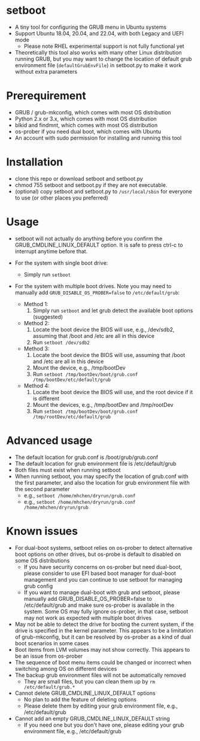 # setboot
- A tiny tool for configuring the GRUB menu in Ubuntu systems
- Support Ubuntu 18.04, 20.04, and 22.04, with both Legacy and UEFI mode
    - Please note RHEL experimental support is not fully functional yet
- Theoretically this tool also works with many other Linux distribution running GRUB, but you may want to change the location of default grub environment file (`defaultGrubEnvFile`) in setboot.py to make it work without extra parameters

# Prerequirement
- GRUB / grub-mkconfig, which comes with most OS distribution
- Python 2.x or 3.x, which comes with most OS distribution
- blkid and findmnt, which comes with most OS distribution
- os-prober if you need dual boot, which comes with Ubuntu
- An account with sudo permission for installing and running this tool

# Installation
- clone this repo or download setboot and setboot.py
- chmod 755 setboot and setboot.py if they are not executable.
- (optional) copy setboot and setboot.py to `/usr/local/sbin` for everyone to use (or other places you preferred)

# Usage
- setboot will not actually do anything before you confirm the GRUB_CMDLINE_LINUX_DEFAULT option. It is safe to press ctrl-c to interrupt anytime before that.
- For the system with single boot drive:
    - Simply run `setboot`

- For the system with multiple boot drives. Note you may need to manually add `GRUB_DISABLE_OS_PROBER=false` to `/etc/default/grub`:
    - Method 1:
        1. Simply run `setboot` and let grub detect the available boot options (suggested)
    - Method 2:
        1. Locate the boot device the BIOS will use, e.g., /dev/sdb2, assuming that /boot and /etc are all in this device
        2. Run `setboot /dev/sdb2`
    - Method 3:
        1. Locate the boot device the BIOS will use, assuming that /boot and /etc are all in this device
        2. Mount the device, e.g., /tmp/bootDev
        3. Run `setboot /tmp/bootDev/boot/grub.conf /tmp/bootDev/etc/default/grub`
    - Method 4:
        1. Locate the boot device the BIOS will use, and the root device if it is different
        2. Mount the devices, e.g., /tmp/bootDev and /tmp/rootDev
        3. Run `setboot /tmp/bootDev/boot/grub.conf /tmp/rootDev/etc/default/grub`

# Advanced usage
- The default location for grub.conf is /boot/grub/grub.conf
- The default location for grub environment file is /etc/default/grub
- Both files must exist when running setboot
- When running setboot, you may specify the location of grub.conf with the first parameter, and also the location for grub environment file with the second parameter
    - e.g., `setboot /home/mhchen/dryrun/grub.conf`
    - e.g., `setboot /home/mhchen/dryrun/grub.conf /home/mhchen/dryrun/grub`

# Known issues
- For dual-boot systems, setboot relies on os-prober to detect alternative boot options on other drives, but os-probe is default to disabled on some OS distributions
    - If you have security concerns on os-prober but need dual-boot, please consider to use EFI based boot manager for dual-boot management and you can continue to use setboot for managing grub config
    - If you want to manage dual-boot with grub and setboot, please manually add GRUB_DISABLE_OS_PROBER=false to /etc/default/grub and make sure os-prober is available in the system. Some OS may fully ignore os-prober, in that case, setboot may not work as expected with multiple boot drives
- May not be able to detect the drive for booting the current system, if the drive is specified in the kernel parameter. This appears to be a limitation of grub-mkconfig, but it can be resolved by os-prober as a kind of dual boot scenarios in some cases
- Boot items from LVM volumes may not show correctly. This appears to be an issue from os-prober
- The sequence of boot menu items could be changed or incorrect when switching among OS on different devices
- The backup grub environment files will not be automatically removed
    - They are small files, but you can clean them up by `rm /etc/default/grub.*`
- Cannot delete GRUB_CMDLINE_LINUX_DEFAULT options
    - No plan to add the feature of deleting options
    - Please delete them by editing your grub environment file, e.g., /etc/default/grub
- Cannot add an empty GRUB_CMDLINE_LINUX_DEFAULT string
    - If you need one but you don't have one, please editing your grub environment file, e.g., /etc/default/grub
